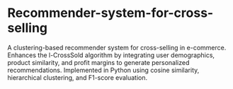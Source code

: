 # Recommender-system-for-cross-selling
A clustering-based recommender system for cross-selling in e-commerce. Enhances the l-CrossSold algorithm by integrating user demographics, product similarity, and profit margins to generate personalized recommendations. Implemented in Python using cosine similarity, hierarchical clustering, and F1-score evaluation.
